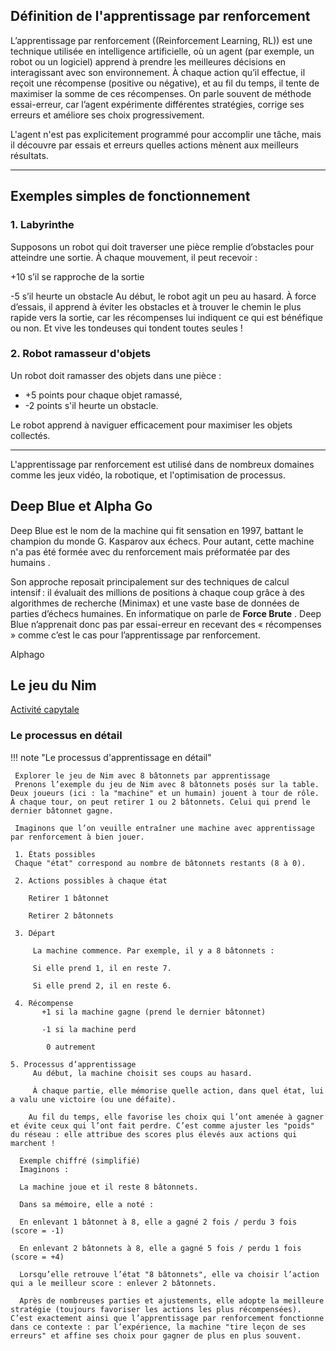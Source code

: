 ## Définition de l'apprentissage par renforcement

L’apprentissage par renforcement ((Reinforcement Learning, RL)) est une technique utilisée en intelligence artificielle, où un agent (par exemple, un robot ou un logiciel) apprend à prendre les meilleures décisions en interagissant avec son environnement. À chaque action qu’il effectue, il reçoit une récompense (positive ou négative), et au fil du temps, il tente de maximiser la somme de ces récompenses. On parle souvent de méthode essai-erreur, car l’agent expérimente différentes stratégies, corrige ses erreurs et améliore ses choix progressivement.



L'agent n'est pas explicitement programmé pour accomplir une tâche, mais il découvre par essais et erreurs quelles actions mènent aux meilleurs résultats.

---

## Exemples simples de fonctionnement

### 1. Labyrinthe

Supposons un robot qui doit traverser une pièce remplie d’obstacles pour atteindre une sortie. À chaque mouvement, il peut recevoir :

+10 s’il se rapproche de la sortie

-5 s’il heurte un obstacle
Au début, le robot agit un peu au hasard. À force d’essais, il apprend à éviter les obstacles et à trouver le chemin le plus rapide vers la sortie, car les récompenses lui indiquent ce qui est bénéfique ou non. Et vive les tondeuses qui tondent toutes seules !




### 2. Robot ramasseur d'objets

Un robot doit ramasser des objets dans une pièce :
- +5 points pour chaque objet ramassé,
- -2 points s'il heurte un obstacle.

Le robot apprend à naviguer efficacement pour maximiser les objets collectés.

---

L'apprentissage par renforcement est utilisé dans de nombreux domaines comme les jeux vidéo, la robotique, et l'optimisation de processus.


## Deep Blue et Alpha Go

Deep Blue est le nom de la machine qui fit sensation en 1997, battant le champion du monde G. Kasparov aux échecs. Pour autant, cette machine n'a pas été formée avec du renforcement mais préformatée par des humains .

Son approche reposait principalement sur des techniques de calcul intensif : il évaluait des millions de positions à chaque coup grâce à des algorithmes de recherche (Minimax) et une vaste base de données de parties d’échecs humaines. En informatique  on parle de **Force Brute** .
Deep Blue n’apprenait donc pas par essai-erreur en recevant des « récompenses » comme c’est le cas pour l’apprentissage par renforcement. 

Alphago


## Le jeu du Nim

[Activité capytale](<capytale2.ac-paris.fr/p/basthon/n/?kernel=python3-legacy&mode=create&id=6934989>)




### Le processus en détail
!!! note "Le processus d'apprentissage en détail"

     Explorer le jeu de Nim avec 8 bâtonnets par apprentissage
     Prenons l’exemple du jeu de Nim avec 8 bâtonnets posés sur la table. Deux joueurs (ici : la "machine" et un humain) jouent à tour de rôle. À chaque tour, on peut retirer 1 ou 2 bâtonnets. Celui qui prend le dernier bâtonnet gagne.

     Imaginons que l’on veuille entraîner une machine avec apprentissage par renforcement à bien jouer.

     1. États possibles
     Chaque "état" correspond au nombre de bâtonnets restants (8 à 0).

     2. Actions possibles à chaque état

        Retirer 1 bâtonnet

        Retirer 2 bâtonnets

     3. Départ

         La machine commence. Par exemple, il y a 8 bâtonnets :

         Si elle prend 1, il en reste 7.

         Si elle prend 2, il en reste 6.

     4. Récompense
           +1 si la machine gagne (prend le dernier bâtonnet)

           -1 si la machine perd

            0 autrement

    5. Processus d’apprentissage
         Au début, la machine choisit ses coups au hasard.

         À chaque partie, elle mémorise quelle action, dans quel état, lui a valu une victoire (ou une défaite).

        Au fil du temps, elle favorise les choix qui l’ont amenée à gagner et évite ceux qui l’ont fait perdre. C’est comme ajuster les "poids" du réseau : elle attribue des scores plus élevés aux actions qui marchent !

      Exemple chiffré (simplifié)
      Imaginons :

      La machine joue et il reste 8 bâtonnets.

      Dans sa mémoire, elle a noté :

      En enlevant 1 bâtonnet à 8, elle a gagné 2 fois / perdu 3 fois (score = -1)

      En enlevant 2 bâtonnets à 8, elle a gagné 5 fois / perdu 1 fois (score = +4)

      Lorsqu’elle retrouve l’état "8 bâtonnets", elle va choisir l’action qui a le meilleur score : enlever 2 bâtonnets.

      Après de nombreuses parties et ajustements, elle adopte la meilleure stratégie (toujours favoriser les actions les plus récompensées). C’est exactement ainsi que l’apprentissage par renforcement fonctionne dans ce contexte : par l’expérience, la machine "tire leçon de ses erreurs" et affine ses choix pour gagner de plus en plus souvent.